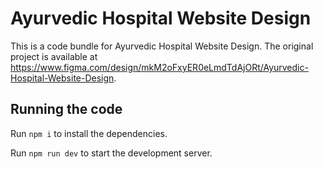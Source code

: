 
  # Ayurvedic Hospital Website Design

  This is a code bundle for Ayurvedic Hospital Website Design. The original project is available at https://www.figma.com/design/mkM2oFxyER0eLmdTdAjORt/Ayurvedic-Hospital-Website-Design.

  ## Running the code

  Run `npm i` to install the dependencies.

  Run `npm run dev` to start the development server.
  